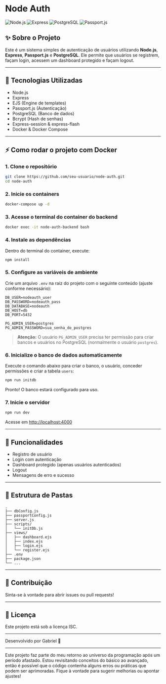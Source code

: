 # Node Auth

![Node.js](https://img.shields.io/badge/Node.js-339933?logo=node.js&logoColor=white)
![Express](https://img.shields.io/badge/Express.js-000?logo=express&logoColor=white)
![PostgreSQL](https://img.shields.io/badge/PostgreSQL-316192?logo=postgresql&logoColor=white)
![Passport.js](https://img.shields.io/badge/Passport.js-34E27A?logo=passport&logoColor=white)

## ✨ Sobre o Projeto

Este é um sistema simples de autenticação de usuários utilizando **Node.js**, **Express**, **Passport.js** e **PostgreSQL**. Ele permite que usuários se registrem, façam login, acessem um dashboard protegido e façam logout.

---

## 🚀 Tecnologias Utilizadas

- Node.js
- Express
- EJS (Engine de templates)
- Passport.js (Autenticação)
- PostgreSQL (Banco de dados)
- Bcrypt (Hash de senhas)
- Express-session & express-flash
- Docker & Docker Compose

---

## ⚡ Como rodar o projeto com Docker

### 1. Clone o repositório

```sh
git clone https://github.com/seu-usuario/node-auth.git
cd node-auth
```

### 2. Inicie os containers

```sh
docker-compose up -d
```

### 3. Acesse o terminal do container do backend

```sh
docker exec -it node-auth-backend bash
```

### 4. Instale as dependências

Dentro do terminal do container, execute:

```sh
npm install
```

### 5. Configure as variáveis de ambiente

Crie um arquivo `.env` na raiz do projeto com o seguinte conteúdo (ajuste conforme necessário):

```
DB_USER=nodeauth_user
DB_PASSWORD=nodeauth_pass
DB_DATABASE=nodeauth
DB_HOST=db
DB_PORT=5432

PG_ADMIN_USER=postgres
PG_ADMIN_PASSWORD=sua_senha_do_postgres
```

> **Atenção:** O usuário `PG_ADMIN_USER` precisa ter permissão para criar bancos e usuários no PostgreSQL (normalmente o usuário `postgres`). 


### 6. Inicialize o banco de dados automaticamente

Execute o comando abaixo para criar o banco, o usuário, conceder permissões e criar a tabela `users`:

```sh
npm run initdb
```

Pronto! O banco estará configurado para uso.

### 7. Inicie o servidor

```sh
npm run dev
```

Acesse em [http://localhost:4000](http://localhost:4000)

---

## 📝 Funcionalidades

- Registro de usuário
- Login com autenticação
- Dashboard protegido (apenas usuários autenticados)
- Logout
- Mensagens de erro e sucesso

---

## 📁 Estrutura de Pastas

```
.
├── dbConfig.js
├── passportConfig.js
├── server.js
├── scripts/
│   └── initDb.js
├── views/
│   ├── dashboard.ejs
│   ├── index.ejs
│   ├── login.ejs
│   └── register.ejs
├── .env
├── package.json
└── ...
```

---

## 🤝 Contribuição

Sinta-se à vontade para abrir issues ou pull requests!

---


## 📄 Licença

Este projeto está sob a licença ISC.

---
Desenvolvido por Gabriel 💙

---

Este projeto faz parte do meu retorno ao universo da programação após um período afastado. Estou revisitando conceitos do básico ao avançado, então é possível que o código contenha alguns erros ou práticas que podem ser aprimoradas. Fique à vontade para sugerir melhorias ou apontar ajustes!